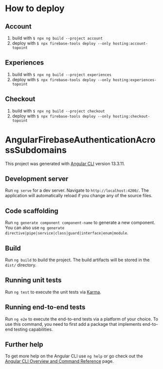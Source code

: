 # How to deploy

## Account

1. build with `$ npx ng build --project account`
2. deploy with `$ npx firebase-tools deploy --only hosting:account-topoint`

## Experiences

1. build with `$ npx ng build --project experiences`
2. deploy with `$ npx firebase-tools deploy --only hosting:experiences-topoint`

## Checkout

1. build with `$ npx ng build --project checkout`
2. deploy with `$ npx firebase-tools deploy --only hosting:checkout-topoint`

# AngularFirebaseAuthenticationAcrossSubdomains

This project was generated with [Angular CLI](https://github.com/angular/angular-cli) version 13.3.11.

## Development server

Run `ng serve` for a dev server. Navigate to `http://localhost:4200/`. The application will automatically reload if you change any of the source files.

## Code scaffolding

Run `ng generate component component-name` to generate a new component. You can also use `ng generate directive|pipe|service|class|guard|interface|enum|module`.

## Build

Run `ng build` to build the project. The build artifacts will be stored in the `dist/` directory.

## Running unit tests

Run `ng test` to execute the unit tests via [Karma](https://karma-runner.github.io).

## Running end-to-end tests

Run `ng e2e` to execute the end-to-end tests via a platform of your choice. To use this command, you need to first add a package that implements end-to-end testing capabilities.

## Further help

To get more help on the Angular CLI use `ng help` or go check out the [Angular CLI Overview and Command Reference](https://angular.io/cli) page.
